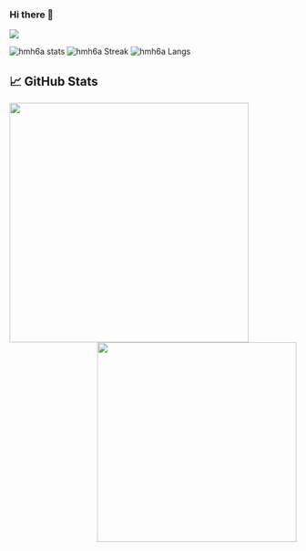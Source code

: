 ### Hi there 👋

![](https://komarev.com/ghpvc/?username=Gruce&color=6d66eb&label=Profile_Views)
 
![hmh6a stats](https://github-readme-stats.vercel.app/api?username=hmh6a&show_icons=true&theme=tokyonight) 
![hmh6a Streak](https://github-readme-streak-stats.herokuapp.com/?user=hmh6a&theme=tokyonight)
![hmh6a Langs](https://github-readme-stats.vercel.app/api/top-langs/?username=hmh6a&theme=tokyonight&layout=compact)

 ## 📈 GitHub Stats 
<p>
  <img align="left" width="420" src="https://github-readme-stats.vercel.app/api?username=hmh6a&theme=onedark"/>
  <img align="right" width="350" src="https://github-readme-stats.vercel.app/api/top-langs/?username=hmh6a&layout=compact&theme=onedark"/>
</p>

